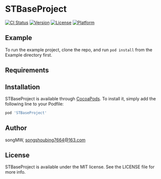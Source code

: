 # STBaseProject

[![CI Status](https://img.shields.io/travis/songMW/STBaseProject.svg?style=flat)](https://travis-ci.org/songMW/STBaseProject)
[![Version](https://img.shields.io/cocoapods/v/STBaseProject.svg?style=flat)](https://cocoapods.org/pods/STBaseProject)
[![License](https://img.shields.io/cocoapods/l/STBaseProject.svg?style=flat)](https://cocoapods.org/pods/STBaseProject)
[![Platform](https://img.shields.io/cocoapods/p/STBaseProject.svg?style=flat)](https://cocoapods.org/pods/STBaseProject)

## Example

To run the example project, clone the repo, and run `pod install` from the Example directory first.

## Requirements

## Installation

STBaseProject is available through [CocoaPods](https://cocoapods.org). To install
it, simply add the following line to your Podfile:

```ruby
pod 'STBaseProject'
```

## Author

songMW, songshoubing7664@163.com

## License

STBaseProject is available under the MIT license. See the LICENSE file for more info.
